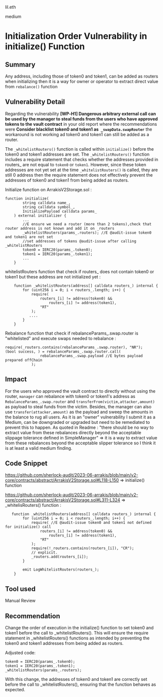 lil.eth

medium

# Initialization Order Vulnerability in initialize() Function

## Summary
Any address, including those of token0 and token1, can be added as routers when initializing then it is a way for owner or operator to extract direct value from `rebalance()` function 

## Vulnerability Detail

Regarding the vulnerability **[WP‐H1] Dangerous arbitrary external call can be used by the manager to steal funds from the users who have approved tokens to the vault contract** in your old report where the recommendations were **Consider blacklist token0 and token1 as` _swapData.swapRouter`** the workaround is not working ad token0 and token1 can still be added as a router.

The `_whitelistRouters()` function is called within `initialize()` before the token0 and token1 addresses are set. The `_whitelistRouters()` function includes a require statement that checks whether the addresses provided in routers_ are not equal to `token0` or `token1`. However, since these token addresses are not yet set at the time `_whitelistRouters()` is called, they are still 0 address then the require statement does not effectively prevent the addresses of token0 and token1 from being added as routers.

Initialize function on ArrakisV2Storage.sol : 
```solidity
function initialize(
        string calldata name_,
        string calldata symbol_,
        InitializePayload calldata params_
    ) external initializer {
        ...
        //E ensure we need a router (more than 2 tokens),check that router address is not known and add it on _routers
        _whitelistRouters(params_.routers); //E @audit-issue token0 and token1 are not set
        //set addresses of tokens @audit-issue after calling _whitelistRouters
        token0 = IERC20(params_.token0);
        token1 = IERC20(params_.token1);
        ...
    }
```
whitelistRouters function that check if routers_ does not contain token0 or token1 but these address are not initialized yet : 
```solidity
    function _whitelistRouters(address[] calldata routers_) internal {
        for (uint256 i = 0; i < routers_.length; i++) {
            require(
                routers_[i] != address(token0) &&
                    routers_[i] != address(token1),
                "RT"
            );
           ....
        }
    }
```
Rebalance function that check if rebalanceParams_.swap.router is "whitelisted" and execute swaps needed to rebalance : 
```solidity
require(_routers.contains(rebalanceParams_.swap.router), "NR"); 
(bool success, ) = rebalanceParams_.swap.router.call(
                rebalanceParams_.swap.payload //E bytes payload prepared offChain
            );
```


## Impact

For the users who approved the vault contract to directly without using the router, `manager` can rebalance with token0 or token1's address as `RebalanceParams_.swap.router` and `transferFrom(victim,attacker,amount)` as payload to steal funds from the victim.
Besides, the manager can also use `transfer(attacker,amount)` as the payload and sweep the amounts in the balance to rug all users.
As it is an "owner" vulnerability I submit it as a Medium, can be downgraded or upgraded but need to be remediated to prevent this to happen.
As quoted in Readme : "there should be no way to extract value from these rebalances directly beyond the acceptable slippage tolerance defined in SimpleManager" => it is a way to extract value from these rebalances beyond the acceptable slipper tolerance so I think it is at least a valid medium finding.

## Code Snippet

https://github.com/sherlock-audit/2023-06-arrakis/blob/main/v2-core/contracts/abstract/ArrakisV2Storage.sol#L118-L150 => initialize() function

https://github.com/sherlock-audit/2023-06-arrakis/blob/main/v2-core/contracts/abstract/ArrakisV2Storage.sol#L311-L324 => _whitelisRouters() function : 
```solidity
   function _whitelistRouters(address[] calldata routers_) internal {
        for (uint256 i = 0; i < routers_.length; i++) {
            require( //E @audit-issue token0 and token1 not defined for initialize() call
                routers_[i] != address(token0) &&
                    routers_[i] != address(token1),
                "RT"
            );
            require(!_routers.contains(routers_[i]), "CR");
            // explicit.
            _routers.add(routers_[i]);
        }

        emit LogWhitelistRouters(routers_);
    }
```
## Tool used

Manual Review

## Recommendation
Change the order of execution in the initialize() function to set token0 and token1 before the call to _whitelistRouters(). This will ensure the require statement in _whitelistRouters() functions as intended by preventing the token0 and token1 addresses from being added as routers.

Adjusted code:
```solidity
token0 = IERC20(params_.token0);
token1 = IERC20(params_.token1);
_whitelistRouters(params_.routers);
```

With this change, the addresses of token0 and token1 are correctly set before the call to _whitelistRouters(), ensuring that the function behaves as expected.